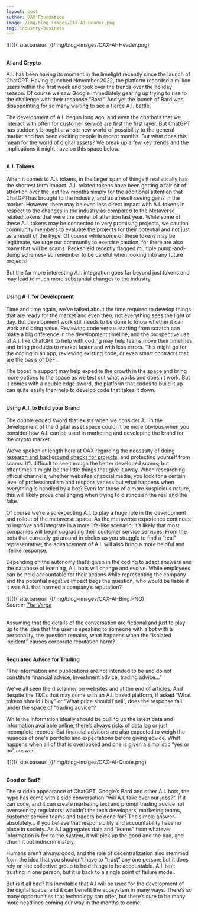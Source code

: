 ```yaml
---
layout: post
author: OAX Foundation
image: /img/blog-images/OAX-AI-Header.png
tag: industry-business
---
```


![]({{ site.baseurl }}/img/blog-images/OAX-AI-Header.png)

<br><b>AI and Crypto</b>

A.I. has been having its moment in the limelight recently since the launch of ChatGPT. Having launched November 2022, the platform recorded a million users within the first week and took over the trends over the holiday season. Of course we saw Google immediately gearing up trying to rise to the challenge with their response “Bard”. And yet the launch of Bard was disappointing for so many waiting to see a fierce A.I. battle.

The development of A.I. begun long ago, and even the chatbots that we interact with often for customer service are first the first layer. But ChatGPT has suddenly brought a whole new world of possibility to the general market and has been exciting people in recent months. But what does this mean for the world of digital assets? We break up a few key trends and the implications it might have on this space below.

<br>
<b>A.I. Tokens</b><br><br>
When it comes to A.I. tokens, in the larger span of things it realistically has the shortest term impact. A.I. related tokens have been getting a fair bit of attention over the last few months simply for the additional attention that ChatGPThas brought to the industry, and as a result seeing gains in the market. However, there may be even less direct impact with A.I. tokens in respect to the changes in the industry as compared to the Metaverse related tokens that were the center of attention last year. While some of these A.I. tokens may be connected to very promising projects, we caution community members to evaluate the projects for their potential and not just as a result of the hype. Of course while some of these tokens may be legitimate, we urge our community to exercise caution, for there are also many that will be scams. Peckshield recently flagged multiple pump-and-dump schemes– so remember to be careful when looking into any future projects!

But the far more interesting A.I. integration goes far beyond just tokens and may lead to much more substantial changes to the industry.

<br>
<b>Using A.I. for Development</b><br><br>
Time and time again, we’ve talked about the time required to develop things that are ready for the market and even then, not everything sees the light of day. But development work still needs to be done to know whether it can work and bring value. Reviewing code versus starting from scratch can make a big difference in the development timeline, and the prospective use of A.I. like ChatGPT to help with coding may help teams move their timelines and bring products to market faster and with less errors. This might go for the coding in an app, reviewing existing code, or even smart contracts that are the basis of DeFi. 

The boost in support may help expedite the growth in the space and bring more options to the space as we test out what works and doesn’t work. But it comes with a double edge sword, the platform that codes to build it up can quite easily then help to develop code that takes it down. 

<br>
<b>Using A.I. to Build your Brand</b><br><br>
The double edged sword that exists when we consider A.I in the development of the digital asset space couldn’t be more obvious when you consider how A.I. can be used in marketing and developing the brand for the crypto market. 

We’ve spoken at length here at OAX regarding the necessity of doing <a href="https://www.oax.org/2022/09/14/Doing-Your-Research-in-a-Crypto-World.html">research and background checks for projects</a>, and protecting yourself from scams. It’s difficult to see through the better developed scams; but oftentimes it might be the little things that give it away. When researching official channels, whether websites or social media, you look for a certain level of professionalism and responsiveness but what happens when everything is handled by a bot? Even for those of a more suspicious nature, this will likely prove challenging when trying to distinguish the real and the fake.

Of course we’re also expecting A.I. to play a huge role in the development and rollout of the metaverse space. As the metaverse experience continues to improve and integrate in a more life-like scenario, it’s likely that most companies will begin upgrading their customer service services. From the bots that currently go around in circles as you struggle to find a “real” representative, the advancement of A.I. will also bring a more helpful and lifelike response. 

Depending on the autonomy that’s given in the coding to adapt answers and the database of learning, A.I. bots will change and evolve. While employees can be held accountable for their actions while representing the company and the potential negative impact begs the question, who would be liable if it was A.I. that harmed a company’s reputation?

![]({{ site.baseurl }}/img/blog-images/OAX-AI-Bing.PNG)
<br><i>Source: <a href="https://www.theverge.com/2023/2/15/23599072/microsoft-ai-bing-personality-conversations-spy-employees-webcams">The Verge</a></i>

<br>Assuming that the details of the conversation are fictional and just to play up to the idea that the user is speaking to someone with a bot with a personality, the question remains, what happens when the “isolated incident” causes corporate reputation harm? 

<br>
<b>Regulated Advice for Trading</b>

“The information and publications are not intended to be and do not constitute financial advice, investment advice, trading advice…”

We’ve all seen the disclaimer on websites and at the end of articles. And despite the T&Cs that may come with an A.I. based platform, if asked “What tokens should I buy” or “What price should I sell”, does the response fall under the space of “trading advice”?

While the information ideally should be pulling up the latest data and information available online, there’s always risks of data lag or just incomplete records. But financial advisors are also expected to weigh the nuances of one's portfolio and expectations before giving advice. What happens when all of that is overlooked and one is given a simplistic “yes or no” answer.<br> 

![]({{ site.baseurl }}/img/blog-images/OAX-AI-Quote.png)

<br>
<b>Good or Bad?</b>

The sudden appearance of ChatGPT, Google’s Bard and other A.I. bots, the hype has come with a side conversation “will A.I. take over our jobs?”. If it can code, and it can create marketing text and prompt trading advice not overseen by regulators; wouldn’t the tech developers, marketing teams, customer service teams and traders be done for? The simple answer– absolutely… if you believe that responsibility and accountability have no place in society. As A.I aggregates data and “learns” from whatever information is fed to the system, it will pick up the good and the bad, and churn it out indiscriminately.

Humans aren’t always good, and the role of decentralization also stemmed from the idea that you shouldn’t have to “trust” any one person; but it does rely on the collective group to hold things to be accountable. A.I. isn’t trusting in one person, but it is back to a single point of failure model. 

But is it all bad? It’s inevitable that A.I will be used for the development of the digital space, and it can benefit the ecosystem in many ways. There’s so many opportunities that technology can offer, but there’s sure to be many more headlines coming our way in the months to come. 
